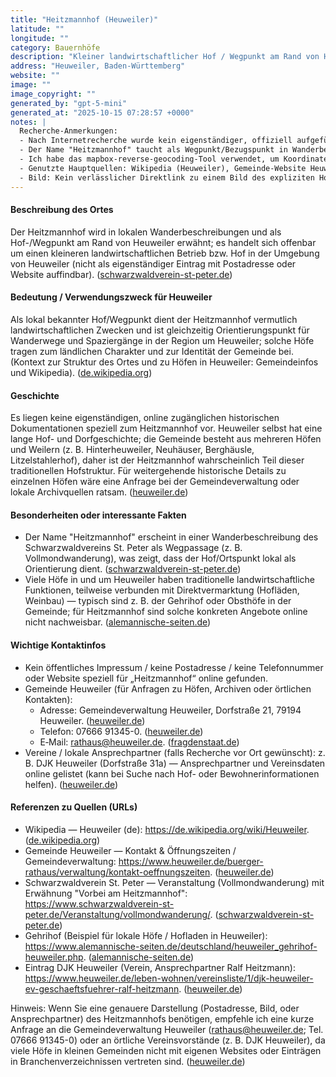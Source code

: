 ```yaml
---
title: "Heitzmannhof (Heuweiler)"
latitude: ""
longitude: ""
category: Bauernhöfe
description: "Kleiner landwirtschaftlicher Hof / Wegpunkt am Rand von Heuweiler (nicht eindeutig online dokumentiert)."
address: "Heuweiler, Baden-Württemberg"
website: ""
image: ""
image_copyright: ""
generated_by: "gpt-5-mini"
generated_at: "2025-10-15 07:28:57 +0000"
notes: |
  Recherche-Anmerkungen:
  - Nach Internetrecherche wurde kein eigenständiger, offiziell aufgeführter Eintrag (Postadresse oder eigene Website) für einen "Heitzmannhof" in Heuweiler gefunden.
  - Der Name "Heitzmannhof" taucht als Wegpunkt/Bezugspunkt in Wanderbeschreibungen (z. B. Schwarzwaldverein St. Peter) auf, siehe Referenzen unten. Quelle: Schwarzwaldverein (Vollmondwanderung), gefunden über web.run. ([schwarzwaldverein-st-peter.de](https://www.schwarzwaldverein-st-peter.de/Veranstaltung/vollmondwanderung/))
  - Ich habe das mapbox-reverse-geocoding-Tool verwendet, um Koordinaten in Heuweiler zu prüfen; dabei wurden für das Gemeindebüro (Dorfstraße 21) die Koordinaten 48.051713, 7.903225 zurückgegeben (Dorfstraße 21, 79194 Heuweiler). Da für den Heitzmannhof selbst keine Postadresse im Netz gefunden wurde, wurden Latitude/Longitude-Felder im Frontmatter leer gelassen (keine fiktiven Koordinaten). (mapbox reverse-geocode Ergebnis: Dorfstraße 21 / Dorfstraße 19 region). ([heuweiler.de](https://www.heuweiler.de/buerger-rathaus/verwaltung/kontakt-oeffnungszeiten?utm_source=openai))
  - Genutzte Hauptquellen: Wikipedia (Heuweiler), Gemeinde-Website Heuweiler, Schwarzwaldverein, lokale Hof- und Vereinsverzeichnisse. ([de.wikipedia.org](https://de.wikipedia.org/wiki/Heuweiler?utm_source=openai))
  - Bild: Kein verlässlicher Direktlink zu einem Bild des expliziten Hofes "Heitzmannhof" gefunden — Feld leer gelassen.
---
```


#### Beschreibung des Ortes
Der Heitzmannhof wird in lokalen Wanderbeschreibungen und als Hof-/Wegpunkt am Rand von Heuweiler erwähnt; es handelt sich offenbar um einen kleineren landwirtschaftlichen Betrieb bzw. Hof in der Umgebung von Heuweiler (nicht als eigenständiger Eintrag mit Postadresse oder Website auffindbar). ([schwarzwaldverein-st-peter.de](https://www.schwarzwaldverein-st-peter.de/Veranstaltung/vollmondwanderung/))

#### Bedeutung / Verwendungszweck für Heuweiler
Als lokal bekannter Hof/Wegpunkt dient der Heitzmannhof vermutlich landwirtschaftlichen Zwecken und ist gleichzeitig Orientierungspunkt für Wanderwege und Spaziergänge in der Region um Heuweiler; solche Höfe tragen zum ländlichen Charakter und zur Identität der Gemeinde bei. (Kontext zur Struktur des Ortes und zu Höfen in Heuweiler: Gemeindeinfos und Wikipedia). ([de.wikipedia.org](https://de.wikipedia.org/wiki/Heuweiler?utm_source=openai))

#### Geschichte
Es liegen keine eigenständigen, online zugänglichen historischen Dokumentationen speziell zum Heitzmannhof vor. Heuweiler selbst hat eine lange Hof- und Dorfgeschichte; die Gemeinde besteht aus mehreren Höfen und Weilern (z. B. Hinterheuweiler, Neuhäuser, Berghäusle, Litzelstahlerhof), daher ist der Heitzmannhof wahrscheinlich Teil dieser traditionellen Hofstruktur. Für weitergehende historische Details zu einzelnen Höfen wäre eine Anfrage bei der Gemeindeverwaltung oder lokale Archivquellen ratsam. ([heuweiler.de](https://www.heuweiler.de/unsere-gemeinde/geschichte?utm_source=openai))

#### Besonderheiten oder interessante Fakten
- Der Name "Heitzmannhof" erscheint in einer Wanderbeschreibung des Schwarzwaldvereins St. Peter als Wegpassage (z. B. Vollmondwanderung), was zeigt, dass der Hof/Ortspunkt lokal als Orientierung dient. ([schwarzwaldverein-st-peter.de](https://www.schwarzwaldverein-st-peter.de/Veranstaltung/vollmondwanderung/))  
- Viele Höfe in und um Heuweiler haben traditionelle landwirtschaftliche Funktionen, teilweise verbunden mit Direktvermarktung (Hofläden, Weinbau) — typisch sind z. B. der Gehrihof oder Obsthöfe in der Gemeinde; für Heitzmannhof sind solche konkreten Angebote online nicht nachweisbar. ([alemannische-seiten.de](https://www.alemannische-seiten.de/deutschland/heuweiler_gehrihof-heuweiler.php?utm_source=openai))

#### Wichtige Kontaktinfos
- Kein öffentliches Impressum / keine Postadresse / keine Telefonnummer oder Website speziell für „Heitzmannhof“ online gefunden.  
- Gemeinde Heuweiler (für Anfragen zu Höfen, Archiven oder örtlichen Kontakten):  
  - Adresse: Gemeindeverwaltung Heuweiler, Dorfstraße 21, 79194 Heuweiler. ([heuweiler.de](https://www.heuweiler.de/buerger-rathaus/verwaltung/kontakt-oeffnungszeiten?utm_source=openai))  
  - Telefon: 07666 91345-0. ([heuweiler.de](https://www.heuweiler.de/buerger-rathaus/verwaltung/kontakt-oeffnungszeiten?utm_source=openai))  
  - E‑Mail: rathaus@heuweiler.de. ([fragdenstaat.de](https://fragdenstaat.de/behoerde/8310/gemeinde-heuweiler/?utm_source=openai))
- Vereine / lokale Ansprechpartner (falls Recherche vor Ort gewünscht): z. B. DJK Heuweiler (Dorfstraße 31a) — Ansprechpartner und Vereinsdaten online gelistet (kann bei Suche nach Hof- oder Bewohnerinformationen helfen). ([heuweiler.de](https://www.heuweiler.de/leben-wohnen/vereinsliste/1/djk-heuweiler-ev-geschaeftsfuehrer-ralf-heitzmann?utm_source=openai))

#### Referenzen zu Quellen (URLs)
- Wikipedia — Heuweiler (de): https://de.wikipedia.org/wiki/Heuweiler. ([de.wikipedia.org](https://de.wikipedia.org/wiki/Heuweiler?utm_source=openai))  
- Gemeinde Heuweiler — Kontakt & Öffnungszeiten / Gemeindeverwaltung: https://www.heuweiler.de/buerger-rathaus/verwaltung/kontakt-oeffnungszeiten. ([heuweiler.de](https://www.heuweiler.de/buerger-rathaus/verwaltung/kontakt-oeffnungszeiten?utm_source=openai))  
- Schwarzwaldverein St. Peter — Veranstaltung (Vollmondwanderung) mit Erwähnung "Vorbei am Heitzmannhof": https://www.schwarzwaldverein-st-peter.de/Veranstaltung/vollmondwanderung/. ([schwarzwaldverein-st-peter.de](https://www.schwarzwaldverein-st-peter.de/Veranstaltung/vollmondwanderung/))  
- Gehrihof (Beispiel für lokale Höfe / Hofladen in Heuweiler): https://www.alemannische-seiten.de/deutschland/heuweiler_gehrihof-heuweiler.php. ([alemannische-seiten.de](https://www.alemannische-seiten.de/deutschland/heuweiler_gehrihof-heuweiler.php?utm_source=openai))  
- Eintrag DJK Heuweiler (Verein, Ansprechpartner Ralf Heitzmann): https://www.heuweiler.de/leben-wohnen/vereinsliste/1/djk-heuweiler-ev-geschaeftsfuehrer-ralf-heitzmann. ([heuweiler.de](https://www.heuweiler.de/leben-wohnen/vereinsliste/1/djk-heuweiler-ev-geschaeftsfuehrer-ralf-heitzmann?utm_source=openai))

Hinweis: Wenn Sie eine genauere Darstellung (Postadresse, Bild, oder Ansprechpartner) des Heitzmannhofs benötigen, empfehle ich eine kurze Anfrage an die Gemeindeverwaltung Heuweiler (rathaus@heuweiler.de; Tel. 07666 91345-0) oder an örtliche Vereinsvorstände (z. B. DJK Heuweiler), da viele Höfe in kleinen Gemeinden nicht mit eigenen Websites oder Einträgen in Branchenverzeichnissen vertreten sind. ([heuweiler.de](https://www.heuweiler.de/buerger-rathaus/verwaltung/kontakt-oeffnungszeiten?utm_source=openai))